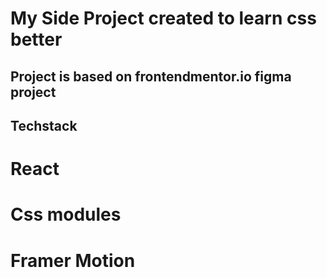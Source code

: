 # My Side Project created to learn css better

## Project is based on frontendmentor.io figma project

## Techstack

# React
# Css modules
# Framer Motion